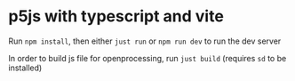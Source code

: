 # p5js with typescript and vite

Run `npm install`, then either `just run` or `npm run dev` to run the dev server

In order to build js file for openprocessing, run `just build` (requires `sd` to be installed)
